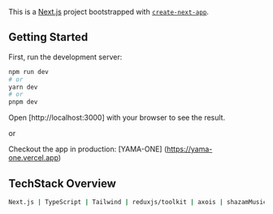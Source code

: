This is a [Next.js](https://nextjs.org/) project bootstrapped with [`create-next-app`](https://github.com/vercel/next.js/tree/canary/packages/create-next-app).

## Getting Started

First, run the development server:

```bash
npm run dev
# or
yarn dev
# or
pnpm dev
```

Open [http://localhost:3000] with your browser to see the result.

or

Checkout the app in production: [YAMA-ONE] (https://yama-one.vercel.app)

## TechStack Overview

```bash
Next.js | TypeScript | Tailwind | reduxjs/toolkit | axois | shazamMusicApi
```
